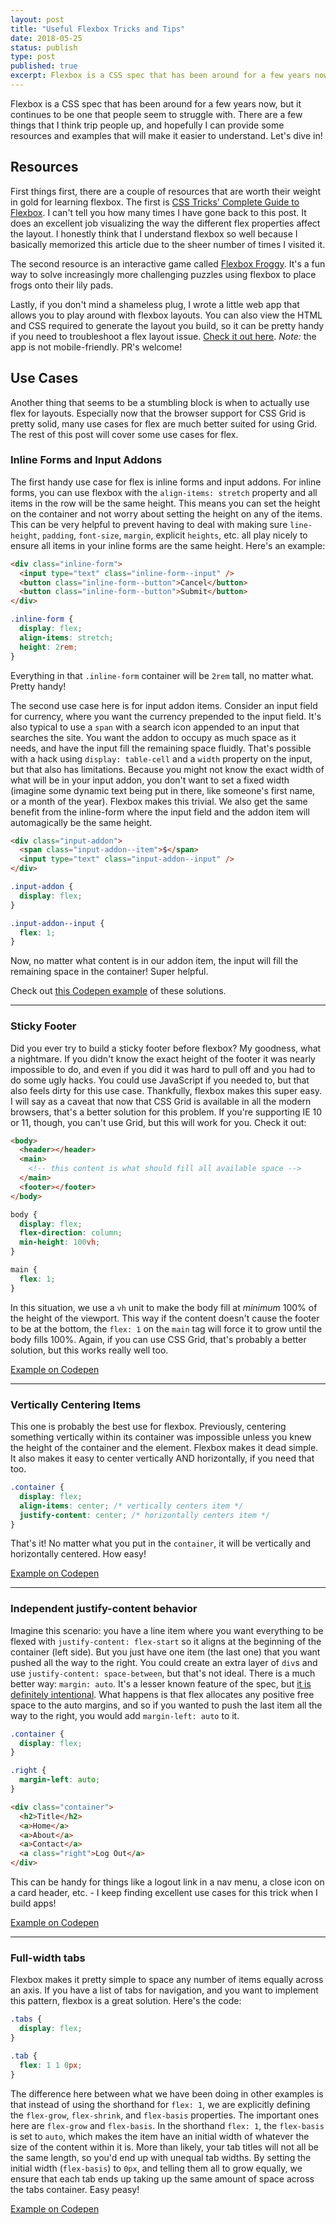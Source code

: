 ```yaml
---
layout: post
title: "Useful Flexbox Tricks and Tips"
date: 2018-05-25
status: publish
type: post
published: true
excerpt: Flexbox is a CSS spec that has been around for a few years now, but it continues to be one that people seem to struggle with. There are a few things that I think trip people up, and hopefully I can provide some resources and examples that will make it easier to understand.
---
```


Flexbox is a CSS spec that has been around for a few years now, but it continues to be one that people seem to struggle with. There are a few things that I think trip people up, and hopefully I can provide some resources and examples that will make it easier to understand. Let's dive in!

## Resources

First things first, there are a couple of resources that are worth their weight in gold for learning flexbox. The first is [CSS Tricks' Complete Guide to Flexbox](https://css-tricks.com/snippets/css/a-guide-to-flexbox/). I can't tell you how many times I have gone back to this post. It does an excellent job visualizing the way the different flex properties affect the layout. I honestly think that I understand flexbox so well because I basically memorized this article due to the sheer number of times I visited it.

The second resource is an interactive game called [Flexbox Froggy](https://flexboxfroggy.com/). It's a fun way to solve increasingly more challenging puzzles using flexbox to place frogs onto their lily pads.

Lastly, if you don't mind a shameless plug, I wrote a little web app that allows you to play around with flexbox layouts. You can also view the HTML and CSS required to generate the layout you build, so it can be pretty handy if you need to troubleshoot a flex layout issue. [Check it out here](https://flexbox.mcbride.tech/). *Note:* the app is not mobile-friendly. PR's welcome!

## Use Cases

Another thing that seems to be a stumbling block is when to actually use flex for layouts. Especially now that the browser support for CSS Grid is pretty solid, many use cases for flex are much better suited for using Grid. The rest of this post will cover some use cases for flex.

### Inline Forms and Input Addons

The first handy use case for flex is inline forms and input addons. For inline forms, you can use flexbox with the `align-items: stretch` property and all items in the row will be the same height. This means you can set the height on the container and not worry about setting the height on any of the items. This can be very helpful to prevent having to deal with making sure `line-height`, `padding`, `font-size`, `margin`, explicit `heights`, etc. all play nicely to ensure all items in your inline forms are the same height. Here's an example:

```html
<div class="inline-form">
  <input type="text" class="inline-form--input" />
  <button class="inline-form--button">Cancel</button>
  <button class="inline-form--button">Submit</button>
</div>
```

```css
.inline-form {
  display: flex;
  align-items: stretch;
  height: 2rem;
}
```

Everything in that `.inline-form` container will be `2rem` tall, no matter what. Pretty handy!

The second use case here is for input addon items. Consider an input field for currency, where you want the currency prepended to the input field. It's also typical to use a `span` with a search icon appended to an input that searches the site. You want the addon to occupy as much space as it needs, and have the input fill the remaining space fluidly. That's possible with a hack using `display: table-cell` and a `width` property on the input, but that also has limitations. Because you might not know the exact width of what will be in your input addon, you don't want to set a fixed width (imagine some dynamic text being put in there, like someone's first name, or a month of the year). Flexbox makes this trivial. We also get the same benefit from the inline-form where the input field and the addon item will automagically be the same height.

```html
<div class="input-addon">
  <span class="input-addon--item">$</span>
  <input type="text" class="input-addon--input" />
</div>
```

```css
.input-addon {
  display: flex;
}

.input-addon--input {
  flex: 1;
}
```

Now, no matter what content is in our addon item, the input will fill the remaining space in the container! Super helpful.

Check out [this Codepen example](https://codepen.io/mmcbride1007/pen/zjVqjN) of these solutions.

---

### Sticky Footer

Did you ever try to build a sticky footer before flexbox? My goodness, what a nightmare. If you didn't know the exact height of the footer it was nearly impossible to do, and even if you did it was hard to pull off and you had to do some ugly hacks. You could use JavaScript if you needed to, but that also feels dirty for this use case. Thankfully, flexbox makes this super easy. I will say as a caveat that now that CSS Grid is available in all the modern browsers, that's a better solution for this problem. If you're supporting IE 10 or 11, though, you can't use Grid, but this will work for you. Check it out:

```html
<body>
  <header></header>
  <main>
    <!-- this content is what should fill all available space -->
  </main>
  <footer></footer>
</body>
```

```css
body {
  display: flex;
  flex-direction: column;
  min-height: 100vh;
}

main {
  flex: 1;
}
```

In this situation, we use a `vh` unit to make the body fill at *minimum* 100% of the height of the viewport. This way if the content doesn't cause the footer to be at the bottom, the `flex: 1` on the `main` tag will force it to grow until the body fills 100%. Again, if you can use CSS Grid, that's probably a better solution, but this works really well too.

[Example on Codepen](https://codepen.io/mmcbride1007/pen/bMPjje)

---

### Vertically Centering Items

This one is probably the best use for flexbox. Previously, centering something vertically within its container was impossible unless you knew the height of the container and the element. Flexbox makes it dead simple. It also makes it easy to center vertically AND horizontally, if you need that too.

```css
.container {
  display: flex;
  align-items: center; /* vertically centers item */
  justify-content: center; /* horizontally centers item */
}
```

That's it! No matter what you put in the `container`, it will be vertically and horizontally centered. How easy!

[Example on Codepen](https://codepen.io/mmcbride1007/pen/OZewrM)

---

### Independent justify-content behavior

Imagine this scenario: you have a line item where you want everything to be flexed with `justify-content: flex-start` so it aligns at the beginning of the container (left side). But you just have one item (the last one) that you want pushed all the way to the right. You could create an extra layer of `div`s and use `justify-content: space-between`, but that's not ideal. There is a much better way: `margin: auto`. It's a lesser known feature of the spec, but [it is definitely intentional](https://www.w3.org/TR/css-flexbox-1/#auto-margins). What happens is that flex allocates any positive free space to the auto margins, and so if you wanted to push the last item all the way to the right, you would add `margin-left: auto` to it.

  ```css
  .container {
    display: flex;
  }
  
  .right {
    margin-left: auto;
  }
  ```
  
  ```html
  <div class="container">
    <h2>Title</h2>
    <a>Home</a>
    <a>About</a>
    <a>Contact</a>
    <a class="right">Log Out</a>
  </div>
  ```

This can be handy for things like a logout link in a nav menu, a close icon on a card header, etc. - I keep finding excellent use cases for this trick when I build apps!

[Example on Codepen](https://codepen.io/mmcbride1007/pen/VxJBqJ)

---

### Full-width tabs

Flexbox makes it pretty simple to space any number of items equally across an axis. If you have a list of tabs for navigation, and you want to implement this pattern, flexbox is a great solution. Here's the code:

```css
.tabs {
  display: flex;
}

.tab {
  flex: 1 1 0px;
}
```

The difference here between what we have been doing in other examples is that instead of using the shorthand for `flex: 1`, we are explicitly defining the `flex-grow`, `flex-shrink`, and `flex-basis` properties. The important ones here are `flex-grow` and `flex-basis`. In the shorthand `flex: 1`, the `flex-basis` is set to `auto`, which makes the item have an initial width of whatever the size of the content within it is. More than likely, your tab titles will not all be the same length, so you'd end up with unequal tab widths. By setting the initial width (`flex-basis`) to `0px`, and telling them all to grow equally, we ensure that each tab ends up taking up the same amount of space across the tabs container. Easy peasy!

[Example on Codepen](https://codepen.io/mmcbride1007/pen/QrXVvQ)
